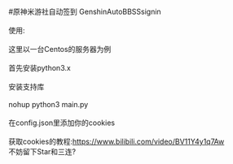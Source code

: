 <br>#原神米游社自动签到 GenshinAutoBBSSsignin</br>
<br>使用:</br>
<br>这里以一台Centos的服务器为例</br>
<br>首先安装python3.x</br>
<br>安装支持库</br>
<br>nohup python3 main.py</br>
<br>在config.json里添加你的cookies</br>
<br>获取cookies的教程:https://www.bilibili.com/video/BV11Y4y1q7Aw
<br>不妨留下Star和三连?
